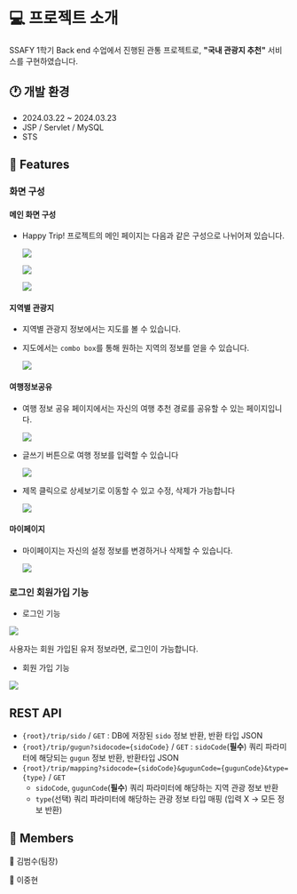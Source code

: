 # 💻 프로젝트 소개

SSAFY 1학기 Back end 수업에서 진행된 관통 프로젝트로, **"국내 관광지 추천"** 서비스를 구현하였습니다.

## 🕐 개발 환경

-   2024.03.22 ~ 2024.03.23
-   JSP / Servlet / MySQL
-   STS

## 📝 Features

### 화면 구성

#### 메인 화면 구성

-   Happy Trip! 프로젝트의 메인 페이지는 다음과 같은 구성으로 나뉘어져 있습니다.

    ![](https://i.ibb.co/BVXWDCJ/main1.png)

    ![](https://i.ibb.co/SywLDc4/main2.png)

    ![](https://i.ibb.co/DkgVzVR/main3.png)

#### 지역별 관광지

-   지역별 관광지 정보에서는 지도를 볼 수 있습니다.
-   지도에서는 `combo box`를 통해 원하는 지역의 정보를 얻을 수 있습니다.

    ![](https://i.ibb.co/fpzGNK1/map2.png)

#### 여행정보공유

-   여행 정보 공유 페이지에서는 자신의 여행 추천 경로를 공유할 수 있는 페이지입니다.

    ![](https://i.ibb.co/y8HhScT/2024-03-23-1-37-15.png)

-   글쓰기 버튼으로 여행 정보를 입력할 수 있습니다

    ![](https://i.ibb.co/fD70vtv/2024-03-23-1-36-41.png)

-   제목 클릭으로 상세보기로 이동할 수 있고 수정, 삭제가 가능합니다

    ![](https://i.ibb.co/4Mzy0Wr/2024-03-23-1-37-03.png)

#### 마이페이지

-   마이페이지는 자신의 설정 정보를 변경하거나 삭제할 수 있습니다.

    ![](https://i.ibb.co/MSwSj4w/2024-03-23-1-33-54.png)

### 로그인 회원가입 기능

-   로그인 기능

![](https://i.ibb.co/DK6kQLW/login.png)

사용자는 회원 가입된 유저 정보라면, 로그인이 가능합니다.

-   회원 가입 기능

![](https://i.ibb.co/9WdYyQ5/sign.png)

## REST API

-   `{root}/trip/sido` / `GET` : DB에 저장된 `sido` 정보 반환, 반환 타입 JSON
-   `{root}/trip/gugun?sidocode={sidoCode}` / `GET` : `sidoCode`(**필수**) 쿼리 파라미터에 해당되는 `gugun` 정보 반환, 반환타입 JSON
-   `{root}/trip/mapping?sidocode={sidoCode}&gugunCode={gugunCode}&type={type}` / `GET`
    -   `sidoCode`, `gugunCode`(**필수**) 쿼리 파라미터에 해당하는 지역 관광 정보 반환
    -   `type`(선택) 쿼리 파라미터에 해당하는 관광 정보 타입 매핑 (입력 X -> 모든 정보 반환)

## 🏃 Members

👨 김범수(팀장)

👨 이중현

